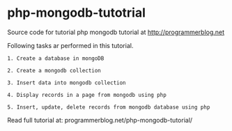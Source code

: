# php-mongodb-tutotrial
Source code for tutorial php mongodb tutorial at http://programmerblog.net

Following tasks ar performed in this tutorial.

    1. Create a database in mongoDB

    2. Create a mongodb collection

    3. Insert data into mongodb collection

    4. Display records in a page from mongodb using php

    5. Insert, update, delete records from mongodb database using php

Read full tutorial at: programmerblog.net/php-mongodb-tutorial/
